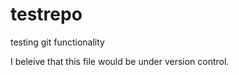 testrepo
========

testing git functionality


I beleive that this file would be under version control.
